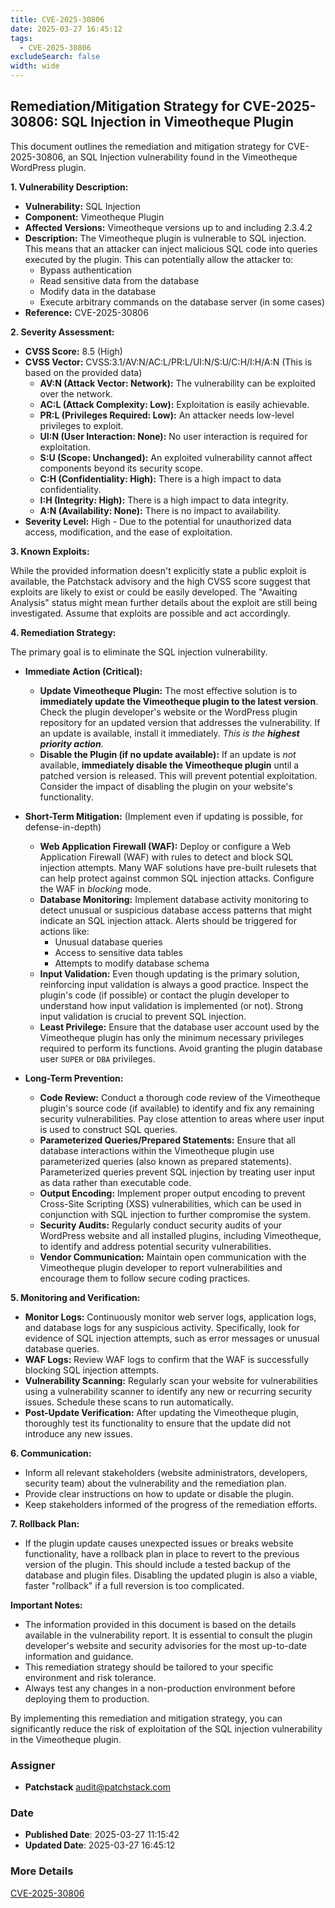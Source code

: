 ```yaml
---
title: CVE-2025-30806
date: 2025-03-27 16:45:12
tags:
  - CVE-2025-30806
excludeSearch: false
width: wide
---
```


## Remediation/Mitigation Strategy for CVE-2025-30806: SQL Injection in Vimeotheque Plugin

This document outlines the remediation and mitigation strategy for CVE-2025-30806, an SQL Injection vulnerability found in the Vimeotheque WordPress plugin.

**1. Vulnerability Description:**

*   **Vulnerability:** SQL Injection
*   **Component:** Vimeotheque Plugin
*   **Affected Versions:** Vimeotheque versions up to and including 2.3.4.2
*   **Description:** The Vimeotheque plugin is vulnerable to SQL injection.  This means that an attacker can inject malicious SQL code into queries executed by the plugin. This can potentially allow the attacker to:
    *   Bypass authentication
    *   Read sensitive data from the database
    *   Modify data in the database
    *   Execute arbitrary commands on the database server (in some cases)
*   **Reference:** CVE-2025-30806

**2. Severity Assessment:**

*   **CVSS Score:** 8.5 (High)
*   **CVSS Vector:** CVSS:3.1/AV:N/AC:L/PR:L/UI:N/S:U/C:H/I:H/A:N  (This is based on the provided data)
    *   **AV:N (Attack Vector: Network):**  The vulnerability can be exploited over the network.
    *   **AC:L (Attack Complexity: Low):**  Exploitation is easily achievable.
    *   **PR:L (Privileges Required: Low):**  An attacker needs low-level privileges to exploit.
    *   **UI:N (User Interaction: None):** No user interaction is required for exploitation.
    *   **S:U (Scope: Unchanged):** An exploited vulnerability cannot affect components beyond its security scope.
    *   **C:H (Confidentiality: High):**  There is a high impact to data confidentiality.
    *   **I:H (Integrity: High):**  There is a high impact to data integrity.
    *   **A:N (Availability: None):**  There is no impact to availability.
*   **Severity Level:** High - Due to the potential for unauthorized data access, modification, and the ease of exploitation.

**3. Known Exploits:**

While the provided information doesn't explicitly state a public exploit is available, the Patchstack advisory and the high CVSS score suggest that exploits are likely to exist or could be easily developed. The "Awaiting Analysis" status might mean further details about the exploit are still being investigated.  Assume that exploits are possible and act accordingly.

**4. Remediation Strategy:**

The primary goal is to eliminate the SQL injection vulnerability.

*   **Immediate Action (Critical):**
    *   **Update Vimeotheque Plugin:** The most effective solution is to **immediately update the Vimeotheque plugin to the latest version**.  Check the plugin developer's website or the WordPress plugin repository for an updated version that addresses the vulnerability. If an update is available, install it immediately.  *This is the **highest priority action**.*
    *   **Disable the Plugin (if no update available):** If an update is *not* available, **immediately disable the Vimeotheque plugin** until a patched version is released.  This will prevent potential exploitation.  Consider the impact of disabling the plugin on your website's functionality.

*   **Short-Term Mitigation:** (Implement even if updating is possible, for defense-in-depth)
    *   **Web Application Firewall (WAF):**  Deploy or configure a Web Application Firewall (WAF) with rules to detect and block SQL injection attempts. Many WAF solutions have pre-built rulesets that can help protect against common SQL injection attacks. Configure the WAF in *blocking* mode.
    *   **Database Monitoring:** Implement database activity monitoring to detect unusual or suspicious database access patterns that might indicate an SQL injection attack.  Alerts should be triggered for actions like:
        *   Unusual database queries
        *   Access to sensitive data tables
        *   Attempts to modify database schema
    *   **Input Validation:** Even though updating is the primary solution, reinforcing input validation is always a good practice.  Inspect the plugin's code (if possible) or contact the plugin developer to understand how input validation is implemented (or not).  Strong input validation is crucial to prevent SQL injection.
    *   **Least Privilege:** Ensure that the database user account used by the Vimeotheque plugin has only the minimum necessary privileges required to perform its functions.  Avoid granting the plugin database user `SUPER` or `DBA` privileges.

*   **Long-Term Prevention:**
    *   **Code Review:** Conduct a thorough code review of the Vimeotheque plugin's source code (if available) to identify and fix any remaining security vulnerabilities.  Pay close attention to areas where user input is used to construct SQL queries.
    *   **Parameterized Queries/Prepared Statements:**  Ensure that all database interactions within the Vimeotheque plugin use parameterized queries (also known as prepared statements).  Parameterized queries prevent SQL injection by treating user input as data rather than executable code.
    *   **Output Encoding:**  Implement proper output encoding to prevent Cross-Site Scripting (XSS) vulnerabilities, which can be used in conjunction with SQL injection to further compromise the system.
    *   **Security Audits:**  Regularly conduct security audits of your WordPress website and all installed plugins, including Vimeotheque, to identify and address potential security vulnerabilities.
    *   **Vendor Communication:** Maintain open communication with the Vimeotheque plugin developer to report vulnerabilities and encourage them to follow secure coding practices.

**5. Monitoring and Verification:**

*   **Monitor Logs:**  Continuously monitor web server logs, application logs, and database logs for any suspicious activity.  Specifically, look for evidence of SQL injection attempts, such as error messages or unusual database queries.
*   **WAF Logs:**  Review WAF logs to confirm that the WAF is successfully blocking SQL injection attempts.
*   **Vulnerability Scanning:**  Regularly scan your website for vulnerabilities using a vulnerability scanner to identify any new or recurring security issues.  Schedule these scans to run automatically.
*   **Post-Update Verification:** After updating the Vimeotheque plugin, thoroughly test its functionality to ensure that the update did not introduce any new issues.

**6. Communication:**

*   Inform all relevant stakeholders (website administrators, developers, security team) about the vulnerability and the remediation plan.
*   Provide clear instructions on how to update or disable the plugin.
*   Keep stakeholders informed of the progress of the remediation efforts.

**7. Rollback Plan:**

*   If the plugin update causes unexpected issues or breaks website functionality, have a rollback plan in place to revert to the previous version of the plugin.  This should include a tested backup of the database and plugin files. Disabling the updated plugin is also a viable, faster "rollback" if a full reversion is too complicated.

**Important Notes:**

*   The information provided in this document is based on the details available in the vulnerability report.  It is essential to consult the plugin developer's website and security advisories for the most up-to-date information and guidance.
*   This remediation strategy should be tailored to your specific environment and risk tolerance.
*   Always test any changes in a non-production environment before deploying them to production.

By implementing this remediation and mitigation strategy, you can significantly reduce the risk of exploitation of the SQL injection vulnerability in the Vimeotheque plugin.

### Assigner
- **Patchstack** <audit@patchstack.com>

### Date
- **Published Date**: 2025-03-27 11:15:42
- **Updated Date**: 2025-03-27 16:45:12

### More Details
[CVE-2025-30806](https://www.cvedetails.com/cve/CVE-2025-30806)